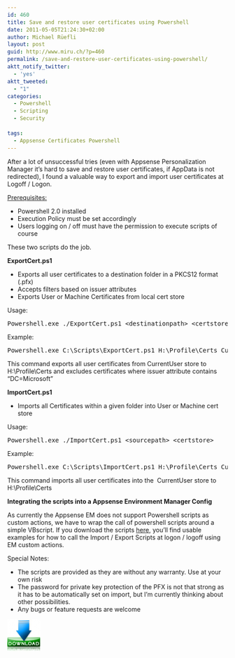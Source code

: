 ```yaml
---
id: 460
title: Save and restore user certificates using Powershell
date: 2011-05-05T21:24:30+02:00
author: Michael Rüefli
layout: post
guid: http://www.miru.ch/?p=460
permalink: /save-and-restore-user-certificates-using-powershell/
aktt_notify_twitter:
  - 'yes'
aktt_tweeted:
  - "1"
categories:
  - Powershell
  - Scripting
  - Security
  
tags:
  - Appsense Certificates Powershell
---
```

After a lot of unsuccessful tries (even with Appsense Personalization Manager it&#8217;s hard to save and restore user certificates, if AppData is not redirected), I found a valuable way to export and import user certificates at Logoff / Logon.

<span style="text-decoration: underline;">Prerequisites:</span>

  * Powershell 2.0 installed
  * Execution Policy must be set accordingly
  * Users logging on / off must have the permission to execute scripts of course

These two scripts do the job.

**ExportCert.ps1**

  * Exports all user certificates to a destination folder in a PKCS12 format (.pfx)
  * Accepts filters based on issuer attributes
  * Exports User or Machine Certificates from local cert store

Usage:

<pre>Powershell.exe ./ExportCert.ps1 &lt;destinationpath&gt; &lt;certstore&gt;  [optional &lt;filter&gt;]
</pre>

Example:

<pre>Powershell.exe C:\Scripts\ExportCert.ps1 H:\Profile\Certs CurrentUser DC=Microsoft</pre>

This command exports all user certificates from CurrentUser store to H:\Profile\Certs and excludes certificates where issuer attribute contains &#8220;DC=Microsoft&#8221;

**ImportCert.ps1**

  * Imports all Certificates within a given folder into User or Machine cert store

Usage:

<pre>Powershell.exe ./ImportCert.ps1 &lt;sourcepath&gt; &lt;certstore&gt;
</pre>

Example:

<pre>Powershell.exe C:\Scripts\ImportCert.ps1 H:\Profile\Certs CurrentUser</pre>

This command imports all user certificates into the  CurrentUser store to H:\Profile\Certs

**Integrating the scripts into a Appsense Environment Manager Config**

As currently the Appsense EM does not support Powershell scripts as custom actions, we have to wrap the call of powershell scripts around a simple VBscript. If you download the scripts <a href="../images/2011/05/PS-CertMgmt.zip" target="_blank">here</a>, you&#8217;ll find usable examples for how to call the Import / Export Scripts at logon / logoff using EM custom actions.

Special Notes:

  * The scripts are provided as they are without any warranty. Use at your own risk
  * The password for private key protection of the PFX is not that strong as it has to be automatically set on import, but I&#8217;m currently thinking about other possibilities.
  * Any bugs or feature requests are welcome

<a href="../images/2011/05/PS-CertMgmt.zip" target="_blank"><img class="alignleft size-thumbnail wp-image-466" title="download-button" src="../images/2011/05/download-button-150x150.jpg" alt="" width="75" height="75" /></a>